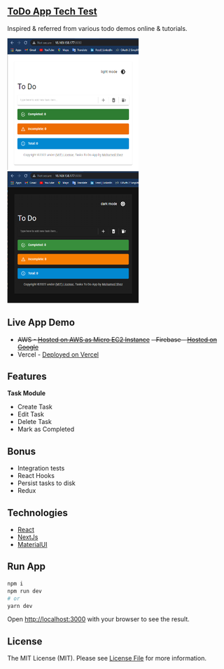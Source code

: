 ## [ToDo App Tech Test](https://github.com/shez1461)
Inspired & referred from various todo demos online & tutorials.

<img src="https://github.com/shez1461/todo-app-nextjs/blob/main/nextjs/public/Screenshot1.png" width="300" height="300" />
<img src="https://github.com/shez1461/todo-app-nextjs/blob/main/nextjs/public/screenshot2.png" width="300" height="300" />

## Live App Demo
- ~~AWS - [Hosted on AWS as Micro EC2 Instance](http://18.169.158.177:8080/)~~
~~- Firebase - [Hosted on Google](https://www.shez.app/)~~
- Vercel - [Deployed on Vercel](https://todo-app-nextjs-using.vercel.app/)

## Features
**Task Module**
- Create Task
- Edit Task
- Delete Task
- Mark as Completed

## Bonus
* Integration tests
* React Hooks
* Persist tasks to disk
* Redux

## Technologies
- [React](https://reactjs.org/)
- [NextJs](https://nextjs.org) 
- [MaterialUI](https://mui.com/)

## Run App
```bash
npm i
npm run dev
# or
yarn dev
```

Open [http://localhost:3000](http://localhost:3000) with your browser to see the result.

## License
The MIT License (MIT). Please see [License File](./nextjs/LICENSE.md) for more information.

